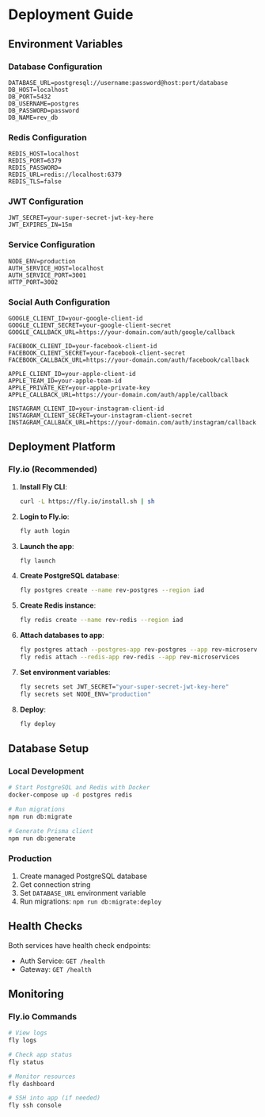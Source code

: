 # Deployment Guide

## Environment Variables

### Database Configuration
```env
DATABASE_URL=postgresql://username:password@host:port/database
DB_HOST=localhost
DB_PORT=5432
DB_USERNAME=postgres
DB_PASSWORD=password
DB_NAME=rev_db
```

### Redis Configuration
```env
REDIS_HOST=localhost
REDIS_PORT=6379
REDIS_PASSWORD=
REDIS_URL=redis://localhost:6379
REDIS_TLS=false
```

### JWT Configuration
```env
JWT_SECRET=your-super-secret-jwt-key-here
JWT_EXPIRES_IN=15m
```

### Service Configuration
```env
NODE_ENV=production
AUTH_SERVICE_HOST=localhost
AUTH_SERVICE_PORT=3001
HTTP_PORT=3002
```

### Social Auth Configuration
```env
GOOGLE_CLIENT_ID=your-google-client-id
GOOGLE_CLIENT_SECRET=your-google-client-secret
GOOGLE_CALLBACK_URL=https://your-domain.com/auth/google/callback

FACEBOOK_CLIENT_ID=your-facebook-client-id
FACEBOOK_CLIENT_SECRET=your-facebook-client-secret
FACEBOOK_CALLBACK_URL=https://your-domain.com/auth/facebook/callback

APPLE_CLIENT_ID=your-apple-client-id
APPLE_TEAM_ID=your-apple-team-id
APPLE_PRIVATE_KEY=your-apple-private-key
APPLE_CALLBACK_URL=https://your-domain.com/auth/apple/callback

INSTAGRAM_CLIENT_ID=your-instagram-client-id
INSTAGRAM_CLIENT_SECRET=your-instagram-client-secret
INSTAGRAM_CALLBACK_URL=https://your-domain.com/auth/instagram/callback
```

## Deployment Platform

### Fly.io (Recommended)
1. **Install Fly CLI**: 
   ```bash
   curl -L https://fly.io/install.sh | sh
   ```
2. **Login to Fly.io**:
   ```bash
   fly auth login
   ```
3. **Launch the app**:
   ```bash
   fly launch
   ```
4. **Create PostgreSQL database**:
   ```bash
   fly postgres create --name rev-postgres --region iad
   ```
5. **Create Redis instance**:
   ```bash
   fly redis create --name rev-redis --region iad
   ```
6. **Attach databases to app**:
   ```bash
   fly postgres attach --postgres-app rev-postgres --app rev-microservices
   fly redis attach --redis-app rev-redis --app rev-microservices
   ```
7. **Set environment variables**:
   ```bash
   fly secrets set JWT_SECRET="your-super-secret-jwt-key-here"
   fly secrets set NODE_ENV="production"
   ```
8. **Deploy**:
   ```bash
   fly deploy
   ```

## Database Setup

### Local Development
```bash
# Start PostgreSQL and Redis with Docker
docker-compose up -d postgres redis

# Run migrations
npm run db:migrate

# Generate Prisma client
npm run db:generate
```

### Production
1. Create managed PostgreSQL database
2. Get connection string
3. Set `DATABASE_URL` environment variable
4. Run migrations: `npm run db:migrate:deploy`

## Health Checks

Both services have health check endpoints:
- Auth Service: `GET /health`
- Gateway: `GET /health`

## Monitoring

### Fly.io Commands
```bash
# View logs
fly logs

# Check app status
fly status

# Monitor resources
fly dashboard

# SSH into app (if needed)
fly ssh console
```
